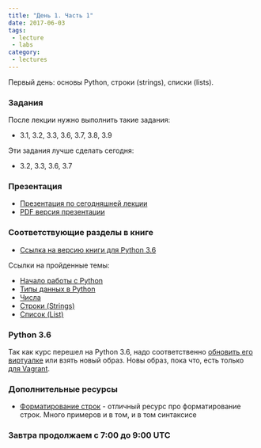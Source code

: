 ```yaml
---
title: "День 1. Часть 1"
date: 2017-06-03
tags:
 - lecture
 - labs
category:
 - lectures
---
```


Первый день: основы Python, строки (strings), списки (lists).

### Задания

После лекции нужно выполнить такие задания:

* 3.1, 3.2, 3.3, 3.6, 3.7, 3.8, 3.9

Эти задания лучше сделать сегодня:

* 3.2, 3.3, 3.6, 3.7


### Презентация

* [Презентация по сегодняшней лекции](https://gitpitch.com/natenka/pyneng-slides/py3-basics)
* [PDF версия презентации](https://github.com/pyneng/pyneng-online-jun-jul-2017/blob/master/presentations/01_Day1_Python_basics.pdf)


### Соответствующие разделы в книге

* [Ссылка на версию книги для Python 3.6](https://natenka.gitbooks.io/pyneng/content/v/python3.6/)

Ссылки на пройденные темы:

* [Начало работы с Python](https://natenka.gitbooks.io/pyneng/content/v/python3.6/book/02_start/)
* [Типы данных в Python](https://natenka.gitbooks.io/pyneng/content/v/python3.6/book/03_data_structures/)
* [Числа](https://natenka.gitbooks.io/pyneng/content/v/python3.6/book/03_data_structures/3_numbers.html)
* [Строки (Strings)](https://natenka.gitbooks.io/pyneng/content/v/python3.6/book/03_data_structures/4_strings.html)
* [Список (List)](https://natenka.gitbooks.io/pyneng/content/v/python3.6/book/03_data_structures/5_lists.html)


### Python 3.6

Так как курс перешел на Python 3.6, надо соответственно [обновить его виртуалке](https://pyneng.github.io/docs/python-3-6/) или взять новый образ.
Новы образ, пока что, есть только [для Vagrant](https://pyneng.github.io/docs/vagrant/).


### Дополнительные ресурсы

* [Форматирование строк](https://pyformat.info/) - отличный ресурс про форматирование строк. Много примеров и в том, и в том синтаксисе

### Завтра продолжаем с 7:00 до 9:00 UTC
